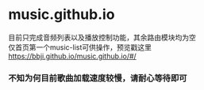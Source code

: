 # music.github.io
目前只完成音频列表以及播放控制功能，其余路由模块均为空
<br>仅首页第一个music-list可供操作，预览戳这里<a>https://bbji.github.io/music.github.io/#/</a><br>
<h3>不知为何目前歌曲加载速度较慢，请耐心等待即可</h3>
